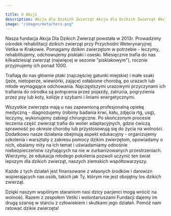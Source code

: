```yaml
---

title: O Akcji
description: Akcja dla Dzikich Zwierząt Akcja dla Dzikich Zwierząt Akcja dla Dzikich Zwierząt 
image: "/images/meta/hero.png"
---
```


Nasza fundacja Akcja Dla Dzikich Zwierząt powstała w 2013r. Prowadzimy ośrodek rehabilitacji dzikich zwierząt przy Przychodni Weterynaryjnej Vetika w Krakowie. Pomagamy dzikim zwierzętom w potrzebie - leczymy, rehabilitujemy, odchowujemy pisklaki i oseski. Miesięcznie trafia do nas kilkadziesiąt zwierząt (najwięcej w sezonie "pisklakowym"), rocznie przyjmujemy ich ponad 1000.

Trafiają do nas głównie ptaki (najczęściej gatunki miejskie) i małe ssaki (jeże, nietoperze, wiewiórki, zające) osłabione chorobą, po urazach lub młode wymagające odchowania. Najczęstszymi urazowymi przyczynami ich trafiania do ośrodka są potrącenia przez pojazdy, zatrucia, pogryzienia przez psy lub koty, kolizje z szybami i liniami energetycznymi. 


Wszystkie zwierzęta mają u nas zapewnioną profesjonalną opiekę medyczną - diagnozujemy (robimy badania krwi, kału, zdjęcia rtg, usg), leczymy, wykonujemy zabiegi chirurgiczne. Po skończonym procesie leczenia część zwierząt trafia do wolier adaptacyjnych, gdzie ćwiczą sprawność po okresie choroby lub przystosowują się do życia na wolności. 
Dodatkowo nasze działania obejmują aspekt edukacyjny - organizujemy szkolenia i warsztaty z zakresu pomocy dzikim zwierzętom, opowiadamy o nich, obalamy mity na ich temat i uświadamiamy odnośnie niebezpieczeństw czyhających na nie w zurbanizowanych przestrzeniach. Wierzymy, że edukacja młodego pokolenia pozwoli uczynić ten świat lepszym dla dzikich zwierząt, naszych ziemskich współtowarzyszy.

Każde z tych działań jest finansowane z własnych środków i darowizn wspierających nas osób, takich jak Ty, którym nie jest obojętny los dzikich zwierząt.

Dzięki naszym wspólnym staraniom nasi dzicy pacjenci mogą wrócić na wolność. Razem z zespołem Vetiki i wolontariuszami Fundacji dajemy im drugą szansę w starciu z człowiekiem i skutkami jego działań. 
Pomóż nam ratować dzikie zwierzęta!